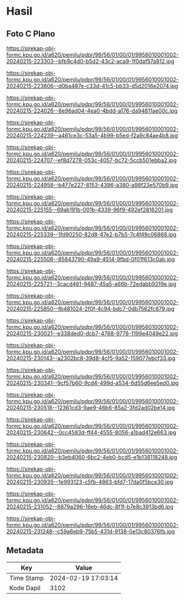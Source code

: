 # Hasil

## Foto C Plano

https://sirekap-obj-formc.kpu.go.id/a620/pemilu/pdpr/99/56/01/00/01/9956010001002-20240215-223303--bfb9c4d0-b5d2-43c2-aca9-1f0daf57a812.jpg

https://sirekap-obj-formc.kpu.go.id/a620/pemilu/pdpr/99/56/01/00/01/9956010001002-20240215-223806--d0ba487e-c33d-41c5-bb33-d5d2016e2074.jpg

https://sirekap-obj-formc.kpu.go.id/a620/pemilu/pdpr/99/56/01/00/01/9956010001002-20240215-224026--8e96ad04-4ea0-4bdd-a176-da94811ae00c.jpg

https://sirekap-obj-formc.kpu.go.id/a620/pemilu/pdpr/99/56/01/00/01/9956010001002-20240215-224239--a461ce3c-53a5-4b99-b5ed-f2a9c84ae4b8.jpg

https://sirekap-obj-formc.kpu.go.id/a620/pemilu/pdpr/99/56/01/00/01/9956010001002-20240215-224707--ef8d7278-053c-4057-bc72-5ccb501ebba2.jpg

https://sirekap-obj-formc.kpu.go.id/a620/pemilu/pdpr/99/56/01/00/01/9956010001002-20240215-224958--b477e227-8153-4396-a380-a98f23e570b9.jpg

https://sirekap-obj-formc.kpu.go.id/a620/pemilu/pdpr/99/56/01/00/01/9956010001002-20240215-225155--69ab191b-001b-4339-96f9-492ef2816201.jpg

https://sirekap-obj-formc.kpu.go.id/a620/pemilu/pdpr/99/56/01/00/01/9956010001002-20240215-225339--1fd90250-82d8-47e2-b7b5-7c4f49c06868.jpg

https://sirekap-obj-formc.kpu.go.id/a620/pemilu/pdpr/99/56/01/00/01/9956010001002-20240215-225508--85843790-49a9-4514-9fbd-0f01f613c0ab.jpg

https://sirekap-obj-formc.kpu.go.id/a620/pemilu/pdpr/99/56/01/00/01/9956010001002-20240215-225721--3cacd461-9487-45a5-a66b-72edabb9219e.jpg

https://sirekap-obj-formc.kpu.go.id/a620/pemilu/pdpr/99/56/01/00/01/9956010001002-20240215-225850--fb481024-2f0f-4c94-bdc7-0db7562fc879.jpg

https://sirekap-obj-formc.kpu.go.id/a620/pemilu/pdpr/99/56/01/00/01/9956010001002-20240215-230021--e338ded0-dcb7-4768-9778-1199e4049e22.jpg

https://sirekap-obj-formc.kpu.go.id/a620/pemilu/pdpr/99/56/01/00/01/9956010001002-20240215-230143--a2302bc8-39d8-4cf5-9a52-159077ebcf33.jpg

https://sirekap-obj-formc.kpu.go.id/a620/pemilu/pdpr/99/56/01/00/01/9956010001002-20240215-230341--9cf57b60-9cd4-499d-a534-6d55d6ee5ed0.jpg

https://sirekap-obj-formc.kpu.go.id/a620/pemilu/pdpr/99/56/01/00/01/9956010001002-20240215-230518--12361cd3-9ae9-46b6-85a2-3fd2ad02be14.jpg

https://sirekap-obj-formc.kpu.go.id/a620/pemilu/pdpr/99/56/01/00/01/9956010001002-20240215-230642--0cc4583d-ff44-4555-8056-a1bad412e663.jpg

https://sirekap-obj-formc.kpu.go.id/a620/pemilu/pdpr/99/56/01/00/01/9956010001002-20240215-230820--b3eb4060-6bc2-4eb0-bcd5-e1b138118248.jpg

https://sirekap-obj-formc.kpu.go.id/a620/pemilu/pdpr/99/56/01/00/01/9956010001002-20240215-230935--1e993123-c5fb-4863-bfd7-17da0f5bce30.jpg

https://sirekap-obj-formc.kpu.go.id/a620/pemilu/pdpr/99/56/01/00/01/9956010001002-20240215-231052--8879a296-16eb-46dc-8f1f-b7e8c3913bd6.jpg

https://sirekap-obj-formc.kpu.go.id/a620/pemilu/pdpr/99/56/01/00/01/9956010001002-20240215-231248--c59a6eb9-75b5-431d-9138-0e13c80376fb.jpg


## Metadata

| Key        | Value               |
| ---------- | ------------------- |
| Time Stamp | 2024-02-19 17:03:14 |
| Kode Dapil | 3102                |



